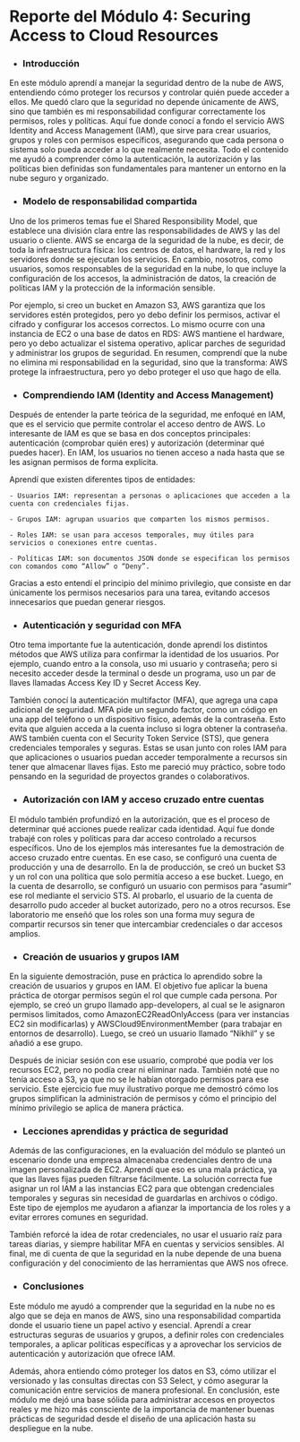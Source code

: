 # **Reporte del Módulo 4: Securing Access to Cloud Resources**

- ### Introducción

En este módulo aprendí a manejar la seguridad dentro de la nube de AWS, entendiendo cómo proteger los recursos y controlar quién puede acceder a ellos. Me quedó claro que la seguridad no depende únicamente de AWS, sino que también es mi responsabilidad configurar correctamente los permisos, roles y políticas. Aquí fue donde conocí a fondo el servicio AWS Identity and Access Management (IAM), que sirve para crear usuarios, grupos y roles con permisos específicos, asegurando que cada persona o sistema solo pueda acceder a lo que realmente necesita. Todo el contenido me ayudó a comprender cómo la autenticación, la autorización y las políticas bien definidas son fundamentales para mantener un entorno en la nube seguro y organizado.

- ### Modelo de responsabilidad compartida

Uno de los primeros temas fue el Shared Responsibility Model, que establece una división clara entre las responsabilidades de AWS y las del usuario o cliente. AWS se encarga de la seguridad de la nube, es decir, de toda la infraestructura física: los centros de datos, el hardware, la red y los servidores donde se ejecutan los servicios. En cambio, nosotros, como usuarios, somos responsables de la seguridad en la nube, lo que incluye la configuración de los accesos, la administración de datos, la creación de políticas IAM y la protección de la información sensible.

Por ejemplo, si creo un bucket en Amazon S3, AWS garantiza que los servidores estén protegidos, pero yo debo definir los permisos, activar el cifrado y configurar los accesos correctos. Lo mismo ocurre con una instancia de EC2 o una base de datos en RDS: AWS mantiene el hardware, pero yo debo actualizar el sistema operativo, aplicar parches de seguridad y administrar los grupos de seguridad. En resumen, comprendí que la nube no elimina mi responsabilidad en la seguridad, sino que la transforma: AWS protege la infraestructura, pero yo debo proteger el uso que hago de ella.

- ### Comprendiendo IAM (Identity and Access Management)

Después de entender la parte teórica de la seguridad, me enfoqué en IAM, que es el servicio que permite controlar el acceso dentro de AWS. Lo interesante de IAM es que se basa en dos conceptos principales: autenticación (comprobar quién eres) y autorización (determinar qué puedes hacer). En IAM, los usuarios no tienen acceso a nada hasta que se les asignan permisos de forma explícita.

Aprendí que existen diferentes tipos de entidades:

    - Usuarios IAM: representan a personas o aplicaciones que acceden a la cuenta con credenciales fijas.

    - Grupos IAM: agrupan usuarios que comparten los mismos permisos.

    - Roles IAM: se usan para accesos temporales, muy útiles para servicios o conexiones entre cuentas.

    - Políticas IAM: son documentos JSON donde se especifican los permisos con comandos como “Allow” o “Deny”.

Gracias a esto entendí el principio del mínimo privilegio, que consiste en dar únicamente los permisos necesarios para una tarea, evitando accesos innecesarios que puedan generar riesgos.

- ### Autenticación y seguridad con MFA

Otro tema importante fue la autenticación, donde aprendí los distintos métodos que AWS utiliza para confirmar la identidad de los usuarios. Por ejemplo, cuando entro a la consola, uso mi usuario y contraseña; pero si necesito acceder desde la terminal o desde un programa, uso un par de llaves llamadas Access Key ID y Secret Access Key.

También conocí la autenticación multifactor (MFA), que agrega una capa adicional de seguridad. MFA pide un segundo factor, como un código en una app del teléfono o un dispositivo físico, además de la contraseña. Esto evita que alguien acceda a la cuenta incluso si logra obtener la contraseña.
AWS también cuenta con el Security Token Service (STS), que genera credenciales temporales y seguras. Estas se usan junto con roles IAM para que aplicaciones o usuarios puedan acceder temporalmente a recursos sin tener que almacenar llaves fijas. Esto me pareció muy práctico, sobre todo pensando en la seguridad de proyectos grandes o colaborativos.

- ### Autorización con IAM y acceso cruzado entre cuentas

El módulo también profundizó en la autorización, que es el proceso de determinar qué acciones puede realizar cada identidad. Aquí fue donde trabajé con roles y políticas para dar acceso controlado a recursos específicos.
Uno de los ejemplos más interesantes fue la demostración de acceso cruzado entre cuentas. En ese caso, se configuró una cuenta de producción y una de desarrollo. En la de producción, se creó un bucket S3 y un rol con una política que solo permitía acceso a ese bucket. Luego, en la cuenta de desarrollo, se configuró un usuario con permisos para “asumir” ese rol mediante el servicio STS. Al probarlo, el usuario de la cuenta de desarrollo pudo acceder al bucket autorizado, pero no a otros recursos. Ese laboratorio me enseñó que los roles son una forma muy segura de compartir recursos sin tener que intercambiar credenciales o dar accesos amplios.

- ### Creación de usuarios y grupos IAM

En la siguiente demostración, puse en práctica lo aprendido sobre la creación de usuarios y grupos en IAM. El objetivo fue aplicar la buena práctica de otorgar permisos según el rol que cumple cada persona.
Por ejemplo, se creó un grupo llamado app-developers, al cual se le asignaron permisos limitados, como AmazonEC2ReadOnlyAccess (para ver instancias EC2 sin modificarlas) y AWSCloud9EnvironmentMember (para trabajar en entornos de desarrollo). Luego, se creó un usuario llamado “Nikhil” y se añadió a ese grupo.

Después de iniciar sesión con ese usuario, comprobé que podía ver los recursos EC2, pero no podía crear ni eliminar nada. También noté que no tenía acceso a S3, ya que no se le habían otorgado permisos para ese servicio. Este ejercicio fue muy ilustrativo porque me demostró cómo los grupos simplifican la administración de permisos y cómo el principio del mínimo privilegio se aplica de manera práctica.

- ### Lecciones aprendidas y práctica de seguridad

Además de las configuraciones, en la evaluación del módulo se planteó un escenario donde una empresa almacenaba credenciales dentro de una imagen personalizada de EC2. Aprendí que eso es una mala práctica, ya que las llaves fijas pueden filtrarse fácilmente.
La solución correcta fue asignar un rol IAM a las instancias EC2 para que obtengan credenciales temporales y seguras sin necesidad de guardarlas en archivos o código. Este tipo de ejemplos me ayudaron a afianzar la importancia de los roles y a evitar errores comunes en seguridad.

También reforcé la idea de rotar credenciales, no usar el usuario raíz para tareas diarias, y siempre habilitar MFA en cuentas y servicios sensibles. Al final, me di cuenta de que la seguridad en la nube depende de una buena configuración y del conocimiento de las herramientas que AWS nos ofrece.

- ### Conclusiones

Este módulo me ayudó a comprender que la seguridad en la nube no es algo que se deja en manos de AWS, sino una responsabilidad compartida donde el usuario tiene un papel activo y esencial. Aprendí a crear estructuras seguras de usuarios y grupos, a definir roles con credenciales temporales, a aplicar políticas específicas y a aprovechar los servicios de autenticación y autorización que ofrece IAM.

Además, ahora entiendo cómo proteger los datos en S3, cómo utilizar el versionado y las consultas directas con S3 Select, y cómo asegurar la comunicación entre servicios de manera profesional.
En conclusión, este módulo me dejó una base sólida para administrar accesos en proyectos reales y me hizo más consciente de la importancia de mantener buenas prácticas de seguridad desde el diseño de una aplicación hasta su despliegue en la nube.